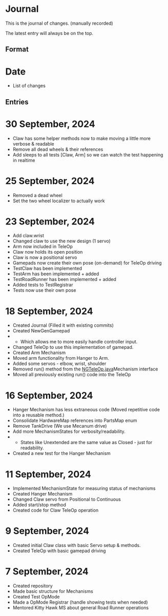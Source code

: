 # Journal
This is the journal of changes. (manually recorded)

The latest entry will always be on the top.

## Format

# Date

- List of changes

## Entries

# 30 September, 2024

- Claw has some helper methods now to make moving a little more verbose & readable
- Remove all dead wheels & their references
- Add sleeps to all tests [Claw, Arm] so we can watch the test happening in realtime

# 25 September, 2024

- Removed a dead wheel
- Set the two wheel localizer to actually work

# 23 September, 2024

- Add claw.wrist
- Changed claw to use the new design (1 servo)
- Arm now included in TeleOp
- Claw now holds its open position
- Claw is now a positional servo
- Gamepads now create their own pose (on-demand) for TeleOp driving
- TestClaw has been implemented
- TestArm has been implemented + added
- TestRoadRunner has been implemented + added
- Added tests to TestRegistrar
- Tests now use their own pose

# 18 September, 2024

- Created Journal (Filled it with existing commits)
- Created NewGenGamepad
- - Which allows me to more easily handle controller input.
- Changed TeleOp to use this implementation of gamepad.
- Created Arm Mechanism
- Moved arm functionality from Hanger to Arm.
- Added some servos - elbow, wrist, shoulder
- Removed run() method from the [NGTeleOp.java](wagner%2Fopmodes%2FNGTeleOp.java)Mechanism interface
- Moved all previously existing run() code into the TeleOp

# 16 September, 2024

- Hanger Mechanism has less extraneous code (Moved repetitive code into a reusable method.)
- Consolidate HardwareMap references into PartsMap enum
- Remove TankDrive (We use Mecanum drive)
- Add more MechanismStates for verbosity/readability.
- - States  like Unextended are the same value as Closed - just for readability.
- Created a new test for the Hanger Mechanism

# 11 September, 2024

- Implemented MechanismState for measuring status of mechanisms 
- Created Hanger Mechanism 
- Changed Claw servo from Positional to Continuous
- Added start/stop method
- Created code for Claw TeleOp operation

# 9 September, 2024

- Created initial Claw class with basic Servo setup & methods.
- Created TeleOp with basic gamepad driving

# 7 September, 2024

- Created repository
- Made basic structure for Mechanisms
- Created Test OpMode
- Made a OpMode Registrar (handle showing tests when needed)
- Mentored Kitty Hawk MS about general Road Runner operations
